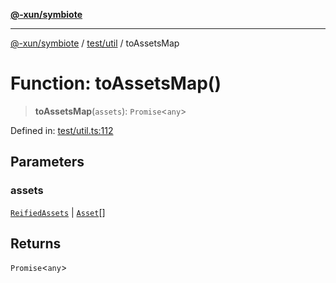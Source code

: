 [**@-xun/symbiote**](../../../README.md)

***

[@-xun/symbiote](../../../README.md) / [test/util](../README.md) / toAssetsMap

# Function: toAssetsMap()

> **toAssetsMap**(`assets`): `Promise`\<`any`\>

Defined in: [test/util.ts:112](https://github.com/Xunnamius/symbiote/blob/421daaf5e320e2f5d7cb32f23e410fefd48b6891/test/util.ts#L112)

## Parameters

### assets

[`ReifiedAssets`](../../../src/assets/type-aliases/ReifiedAssets.md) | [`Asset`](../../../src/assets/type-aliases/Asset.md)[]

## Returns

`Promise`\<`any`\>
